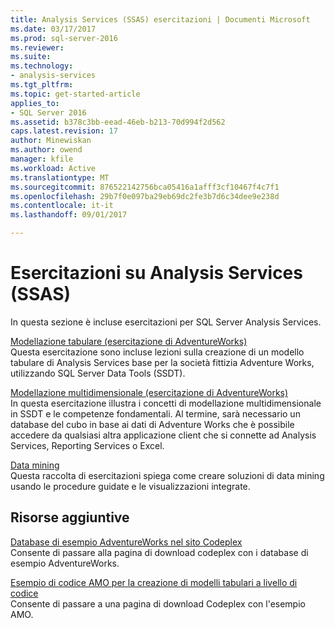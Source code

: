 ```yaml
---
title: Analysis Services (SSAS) esercitazioni | Documenti Microsoft
ms.date: 03/17/2017
ms.prod: sql-server-2016
ms.reviewer: 
ms.suite: 
ms.technology:
- analysis-services
ms.tgt_pltfrm: 
ms.topic: get-started-article
applies_to:
- SQL Server 2016
ms.assetid: b378c3bb-eead-46eb-b213-70d994f2d562
caps.latest.revision: 17
author: Minewiskan
ms.author: owend
manager: kfile
ms.workload: Active
ms.translationtype: MT
ms.sourcegitcommit: 876522142756bca05416a1afff3cf10467f4c7f1
ms.openlocfilehash: 29b7f0e097ba29eb69dc2fe3b7d6c34dee9e238d
ms.contentlocale: it-it
ms.lasthandoff: 09/01/2017

---
```

# <a name="analysis-services-tutorials-ssas"></a>Esercitazioni su Analysis Services (SSAS)
In questa sezione è incluse esercitazioni per SQL Server Analysis Services.  
  
[Modellazione tabulare &#40;esercitazione di AdventureWorks&#41;](../analysis-services/tabular-modeling-adventure-works-tutorial.md)  
Questa esercitazione sono incluse lezioni sulla creazione di un modello tabulare di Analysis Services base per la società fittizia Adventure Works, utilizzando SQL Server Data Tools (SSDT).  
  
[Modellazione multidimensionale &#40;esercitazione di AdventureWorks&#41;](../analysis-services/multidimensional-modeling-adventure-works-tutorial.md)  
In questa esercitazione illustra i concetti di modellazione multidimensionale in SSDT e le competenze fondamentali. Al termine, sarà necessario un database del cubo in base ai dati di Adventure Works che è possibile accedere da qualsiasi altra applicazione client che si connette ad Analysis Services, Reporting Services o Excel.  
  
[Data mining](../analysis-services/data-mining-tutorials-analysis-services.md)  
Questa raccolta di esercitazioni spiega come creare soluzioni di data mining usando le procedure guidate e le visualizzazioni integrate.  
  
  
## <a name="additional-resources"></a>Risorse aggiuntive  
[Database di esempio AdventureWorks nel sito Codeplex](http://go.microsoft.com/fwlink/?linkID=335807)  
Consente di passare alla pagina di download codeplex con i database di esempio AdventureWorks.  
  
[Esempio di codice AMO per la creazione di modelli tabulari a livello di codice](http://go.microsoft.com/fwlink/?linkID=221036)  
Consente di passare a una pagina di download Codeplex con l'esempio AMO.  
  
  
  

